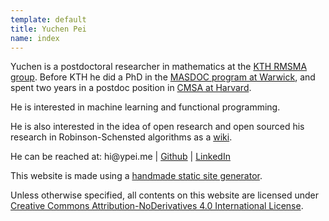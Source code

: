 ```yaml
---
template: default
title: Yuchen Pei
name: index
---
```


Yuchen is a postdoctoral researcher in mathematics at the [KTH RMSMA group](https://www.math.kth.se/RMSMA/).
Before KTH he did a PhD in the [MASDOC program at Warwick](https://warwick.ac.uk/fac/sci/masdoc), and spent two years in a postdoc position in [CMSA at Harvard](http://cmsa.fas.harvard.edu).

He is interested in machine learning and functional programming.

He is also interested in the idea of open research and open sourced his research in Robinson-Schensted algorithms as a [wiki](https://toywiki.xyz).

He can be reached at:
&#104;&#105;&#64;&#121;&#112;&#101;&#105;&#46;&#109;&#101; | [Github](https://github.com/ycpei) | [LinkedIn](https://www.linkedin.com/in/ycpei/)

This website is made using a [handmade static site generator](https://github.com/ycpei/ypei.me/blob/master/engine/engine.py).

Unless otherwise specified, all contents on this website are licensed under [Creative Commons Attribution-NoDerivatives 4.0 International License](https://creativecommons.org/licenses/by-nd/4.0/).
